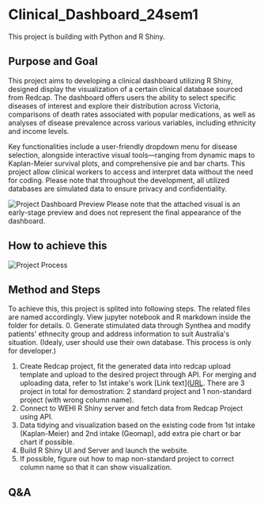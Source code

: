 # Clinical_Dashboard_24sem1

This project is building with Python and R Shiny.

## Purpose and Goal

This project aims to developing a clinical dashboard utilizing R Shiny, designed display the visualization of a certain clinical database sourced from Redcap. The dashboard offers users the ability to select specific diseases of interest and explore their distribution across Victoria, comparisons of death rates associated with popular medications, as well as analyses of disease prevalence across various variables, including ethnicity and income levels.

Key functionalities include a user-friendly dropdown menu for disease selection, alongside interactive visual tools—ranging from dynamic maps to Kaplan-Meier survival plots, and comprehensive pie and bar charts. This project allow clinical workers to access and interpret data without the need for coding. Please note that throughout the development, all utilized databases are simulated data to ensure privacy and confidentiality.

![Project Dashboard Preview](https://github.com/miayokka0926/Clinical_Dashboard_24sem1/blob/main/dashboard%20preview.png "Project Dashboard Preview")
Please note that the attached visual is an early-stage preview and does not represent the final appearance of the dashboard.

## How to achieve this
![Project Process](https://github.com/miayokka0926/Clinical_Dashboard_24sem1/blob/main/development%20process.png "Project Process")

## Method and Steps
To achieve this, this project is splited into following steps. The related files are named accordingly. View jupyter notebook and R markdown inside the folder for details.
  0. Generate stimulated data through Synthea and modify patients' ethnecity group and address information to suit Australia's situation. (Idealy, user should use their own database. This process is only for developer.)
  1. Create Redcap project, fit the generated data into redcap upload template and upload to the desired project through API. For merging and uploading data, refer to 1st intake's work [Link text]([URL](https://github.com/Clinical-Informatics-Collaborative/clinical_dashboards/tree/main/Redcap "Redcap Upload"). There are 3 project in total for demostration: 2 standard project and 1 non-standard project (with wrong column name).
  2. Connect to WEHI R Shiny server and fetch data from Redcap Project using API.
  3. Data tidying and visualization based on the existing code from 1st intake (Kaplan-Meier) and 2nd intake (Geomap), add extra pie chart or bar chart if possible.
  4. Build R Shiny UI and Server and launch the website.
  5. If possible, figure out how to map non-standard project to correct column name so that it can show visualization.

## Q&A
